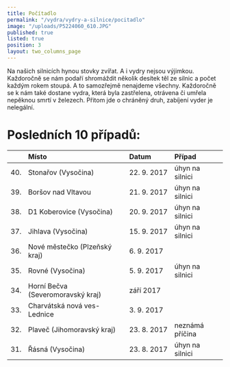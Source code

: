```yaml
---
title: Počítadlo
permalink: "/vydra/vydry-a-silnice/pocitadlo"
image: "/uploads/P5224060_610.JPG"
published: true
listed: true
position: 3
layout: two_columns_page
---
```

Na našich silnicích hynou stovky zvířat. A i vydry nejsou výjimkou.
Každoročně se nám podaří shromáždit několik desítek těl ze silnic
a počet každým rokem stoupá. A to samozřejmě nenajdeme
všechny. Každoročně se k nám také dostane vydra, která byla zastřelena,
otrávena či umřela nepěknou smrtí v železech. Přitom jde o chráněný
druh, zabíjení vyder je nelegální.

# Posledních 10 případů:

|     | Místo                             | Datum       | Případ          |
|:----|:----------------------------------|:------------|:----------------|
| 40. | Stonařov (Vysočina)               | 22. 9. 2017 | úhyn na silnici |
| 39. | Boršov nad Vltavou                | 21. 9. 2017 | úhyn na silnici |
| 38. | D1 Koberovice (Vysočina)          | 20. 9. 2017 | úhyn na silnici |
| 37. | Jihlava (Vysočina)                | 15. 9. 2017 | úhyn na silnici |
| 36. | Nové městečko (Plzeňský kraj)     | 6. 9. 2017  |                 |
| 35. | Rovné (Vysočina)                  | 5. 9. 2017  | úhyn na silnici |
| 34. | Horní Bečva (Severomoravský kraj) | září 2017   |                 |
| 33. | Charvátská nová ves-Lednice       | 3. 9. 2017  |                 |
| 32. | Plaveč (Jihomoravský kraj)        | 23. 8. 2017 | neznámá příčina |
| 31. | Řásná (Vysočina)                  | 23. 8. 2017 | úhyn na silnici |

